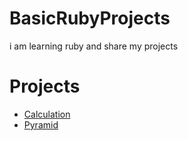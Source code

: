 # BasicRubyProjects
i am learning ruby and share my projects

# Projects
- <a href="https://github.com/Eren5960/BasicRubyProjects/tree/master/calculation">Calculation</a>
- <a href="https://github.com/Eren5960/BasicRubyProjects/tree/master/pyramid_algorithm">Pyramid</a>
